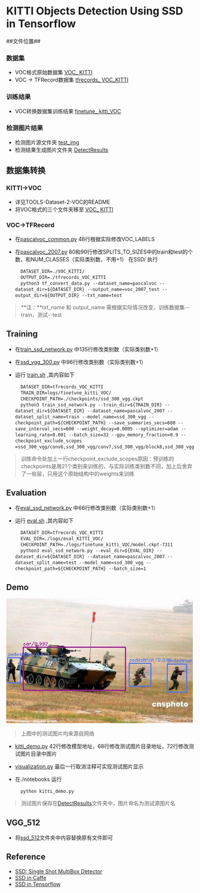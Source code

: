 # KITTI Objects Detection Using SSD in Tensorflow #

##文件位置##

### 数据集 ###
* VOC格式原始数据集 [VOC_ KITTI](/VOC_KITTI)
* VOC -> TFRecord数据集 [tfrecords_ VOC_KITTI](/tfrecords_VOC_KITTI)

### 训练结果 ###
* VOC转换数据集训练结果 [finetune_ kitti_VOC](/logs/finetune_kitti_VOC)

### 检测图片结果 ###
* 检测图片源文件夹  [test_img](/test_img)
* 检测结果生成图片文件夹  [DetectResults](/DetectResults)

## 数据集转换 ##

### KITTI->VOC ###
* 详见TOOLS-Dataset-2-VOC的README
* 将VOC格式的三个文件夹移至 [VOC_ KITTI](/VOC_KITTI)

### VOC->TFRecord ###
* 在[pascalvoc_common.py](/datasets/pascalvoc_common.py) 48行根据实际修改VOC_LABELS
* 在[pascalvoc_2007.py](/datasets/pascalvoc_2007.py) 80和90行修改SPLITS_TO_SIZES中的train和test的个数，和NUM_CLASSES（实际类别数，不用+1）
在SSD/ 执行

        DATASET_DIR=./VOC_KITTI/
		OUTPUT_DIR=./tfrecords_VOC_KITTI
		python3 tf_convert_data.py --dataset_name=pascalvoc --dataset_dir=${DATASET_DIR} --output_name=voc_2007_test --output_dir=${OUTPUT_DIR} --txt_name=test

 
> **注：**txt_name 和 output_name 需根据实际情况改变，训练数据集--train，测试--test

## Training ##
* 在[train_ssd_network.py](/train_ssd_network.py) 中135行修改类别数（实际类别数+1）
* 在[ssd_vgg_300.py](/nets/ssd_vgg_300.py) 中96行修改类别数（实际类别数+1）
* 运行 [train.sh](/train.sh) ,其内容如下

    	DATASET_DIR=tfrecords_VOC_KITTI
		TRAIN_DIR=logs/finetune_kitti_VOC/
		CHECKPOINT_PATH=./checkpoints/ssd_300_vgg.ckpt
		python3 train_ssd_network.py --train_dir=${TRAIN_DIR} --dataset_dir=${DATASET_DIR} --dataset_name=pascalvoc_2007 --dataset_split_name=train --model_name=ssd_300_vgg --checkpoint_path=${CHECKPOINT_PATH} --save_summaries_secs=600 --save_interval_secs=600 --weight_decay=0.0005 --optimizer=adam --learning_rate=0.001 --batch_size=32 --gpu_memory_fraction=0.9 --checkpoint_exclude_scopes =ssd_300_vgg/conv6,ssd_300_vgg/conv7,ssd_300_vgg/block8,ssd_300_vgg/block9,ssd_300_vgg/block10,ssd_300_vgg/block11,ssd_300_vgg/block4_box,ssd_300_vgg/block7_box,ssd_300_vgg/block8_box,ssd_300_vgg/block9_box,ssd_300_vgg/block10_box,ssd_300_vgg/block11_box
> 训练命令处加上一行checkpoint_exclude_scopes原因：预训练的checkpoints是用21个类别来训练的，与实际训练类别数不同，加上后舍弃了一些层，只用这个原始结构中的weights来训练

## Evaluation ##
* 在[eval_ssd_network.py](/eval_ssd_network.py) 中66行修改类别数（实际类别数+1）
* 运行 [eval.sh](/eval.sh) ,其内容如下

		DATASET_DIR=tfrecords_VOC_KITTI
		EVAL_DIR=./logs/eval_KITTI_VOC/
		CHECKPOINT_PATH=./logs/finetune_kitti_VOC/model.ckpt-7311
		python3 eval_ssd_network.py --eval_dir=${EVAL_DIR} --dataset_dir=${DATASET_DIR} --dataset_name=pascalvoc_2007 --dataset_split_name=test --model_name=ssd_300_vgg --checkpoint_path=${CHECKPOINT_PATH} --batch_size=1

## Demo ##
![demo](/demo.jpg)

> 上图中的测试图片均来源自网络

* [kitti_demo.py](/notebooks/kitti_demo.py) 42行修改模型地址，68行修改测试图片目录地址，72行修改测试图片目录中图片
* [visualization.py](/notebooks/visualization.py) 最后一行取消注释可实现测试图片显示

* 在./notebooks 运行 

    	python kitti_demo.py

> 测试图片保存在[DetectResults](/DetectResults)文件夹中，图片命名为测试源图片名

## VGG_512 ##
* 将[ssd_512](/ssd_512)文件夹中内容替换原有文件即可

## Reference ##
* [SSD: Single Shot MultiBox Detector](http://arxiv.org/abs/1512.02325)
* [SSD in Caffe](https://github.com/weiliu89/caffe/tree/ssd)
* [SSD in Tensorflow](https://github.com/balancap/SSD-Tensorflow)
